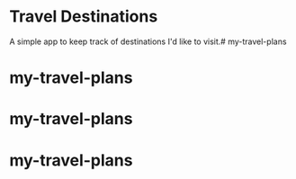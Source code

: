 # Travel Destinations

A simple app to keep track of destinations I'd like to visit.# my-travel-plans
# my-travel-plans
# my-travel-plans
# my-travel-plans
